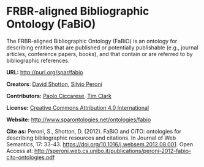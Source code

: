 # FRBR-aligned Bibliographic Ontology (FaBiO)

The FRBR-aligned Bibliographic Ontology (FaBiO) is an ontology for describing entities that are published or potentially publishable (e.g., journal articles, conference papers, books), and that contain or are referred to by bibliographic references.

**URL:** http://purl.org/spar/fabio

**Creators**: [David Shotton](http://orcid.org/0000-0001-5506-523X), [Silvio Peroni](http://orcid.org/0000-0003-0530-4305)

**Contributors:** [Paolo Ciccarese](https://orcid.org/0000-0002-5156-2703), [Tim Clark](https://orcid.org/0000-0003-4060-7360)

**License:** [Creative Commons Attribution 4.0 International](https://creativecommons.org/licenses/by/4.0/legalcode)

**Website:** http://www.sparontologies.net/ontologies/fabio

**Cite as:** Peroni, S., Shotton, D. (2012). FaBiO and CiTO: ontologies for describing bibliographic resources and citations. In Journal of Web Semantics, 17: 33-43. https://doi.org/10.1016/j.websem.2012.08.001. Open Access at: http://speroni.web.cs.unibo.it/publications/peroni-2012-fabio-cito-ontologies.pdf

